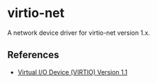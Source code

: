 # virtio-net
A network device driver for virtio-net version 1.x.

## References
- [Virtual I/O Device (VIRTIO) Version 1.1](http://docs.oasis-open.org/virtio/virtio/v1.1/virtio-v1.1.html)
